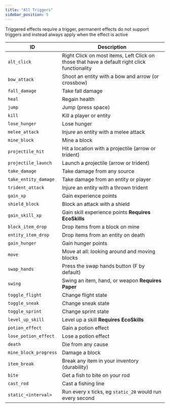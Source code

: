 ```yaml
---
title: "All Triggers"
sidebar_position: 5
---
```


Triggered effects require a trigger, permanent effects do not support triggers and instead always apply when the effect is active

| ID | Description |
| --- | --- |
| `alt_click` | Right Click on most items, Left Click on those that have a default right click functionality |
| `bow_attack` | Shoot an entity with a bow and arrow (or crossbow) |
| `fall_damage` | Take fall damage |
| `heal` | Regain health |
| `jump` | Jump (press space) |
| `kill` | Kill a player or entity |
| `lose_hunger` | Lose hunger |
| `melee_attack` | Injure an entity with a melee attack |
| `mine_block` | Mine a block |
| `projectile_hit` | Hit a location with a projectile (arrow or trident) |
| `projectile_launch` | Launch a projectile (arrow or trident) |
| `take_damage` | Take damage from any source |
| `take_entity_damage` | Take damage from an entity or player |
| `trident_attack` | Injure an entity with a thrown trident |
| `gain_xp` | Gain experience points |
| `shield_block` | Block an attack with a shield |
| `gain_skill_xp` | Gain skill experience points **Requires EcoSkills** |
| `block_item_drop` | Drop items from a block on mine |
| `entity_item_drop` | Drop items from an entity on death |
| `gain_hunger` | Gain hunger points |
| `move` | Move at all: looking around and moving blocks |
| `swap_hands` | Press the swap hands button (F by default) |
| `swing` | Swing an item, hand, or weapon **Requires Paper** |
| `toggle_flight` | Change flight state |
| `toggle_sneak` | Change sneak state |
| `toggle_sprint` | Change sprint state |
| `level_up_skill` | Level up a skill **Requires EcoSkills** |
| `potion_effect` | Gain a potion effect |
| `lose_potion_effect` | Lose a potion effect |
| `death` | Die from any cause |
| `mine_block_progress` | Damage a block |
| `item_break` | Break any item in your inventory (durability) |
| `bite` | Get a fish to bite on your rod |
| `cast_rod` | Cast a fishing line |
| `static_<interval>` | Run every x ticks, eg `static_20` would run every second | 
